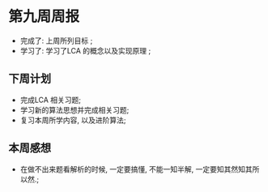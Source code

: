 # 第九周周报

* 完成了: 上周所列目标 ;
* 学习了: 学习了LCA 的概念以及实现原理 ;

## 下周计划

* 完成LCA 相关习题;
* 学习新的算法思想并完成相关习题;
* 复习本周所学内容, 以及进阶算法;

## 本周感想

* 在做不出来题看解析的时候, 一定要搞懂, 不能一知半解, 一定要知其然知其所以然.;


